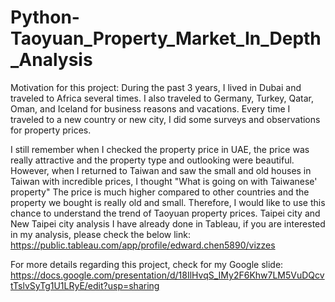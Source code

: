 # Python-Taoyuan_Property_Market_In_Depth_Analysis
 
Motivation for this project:
During the past 3 years, I lived in Dubai and traveled to Africa several times. I also traveled to Germany, Turkey, Qatar, Oman, and Iceland for business reasons and vacations.
Every time I traveled to a new country or new city, I did some surveys and observations for property prices.

I still remember when I checked the property price in UAE, the price was really attractive and the property type and outlooking were beautiful.
However, when I returned to Taiwan and saw the small and old houses in Taiwan with incredible prices, I thought "What is going on with Taiwanese' property"
The price is much higher compared to other countries and the property we bought is really old and small.
Therefore, I would like to use this chance to understand the trend of Taoyuan property prices.
Taipei city and New Taipei city analysis I have already done in Tableau, if you are interested in my analysis, please check the below link:
https://public.tableau.com/app/profile/edward.chen5890/vizzes

For more details regarding this project, check for my Google slide:
https://docs.google.com/presentation/d/18IlHvqS_IMy2F6Khw7LM5VuDQcvtTslvSyTg1U1LRyE/edit?usp=sharing
